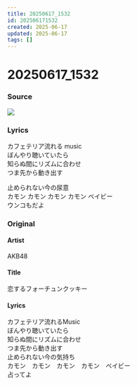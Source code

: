 ```yaml
---
title: 20250617_1532
id: 202506171532
created: 2025-06-17
updated: 2025-06-17
tags: []
---
```

# 20250617_1532

### Source

![](https://x.com/Starlystrongest/status/1934861742003376472)

### Lyrics

カフェテリア流れる music  
ぼんやり聴いていたら  
知らぬ間にリズムに合わせ  
つま先から動き出す  

止められない今の尿意  
カモン カモン カモン カモン ベイビー  
ウンコもだよ  

### Original

#### Artist

AKB48

#### Title

恋するフォーチュンクッキー

#### Lyrics
  
カフェテリア流れるMusic  
ぼんやり聴いていたら  
知らぬ間にリズムに合わせ  
つま先から動き出す  
止められない今の気持ち  
カモン　カモン　カモン　カモン　ベイビー  
占ってよ  